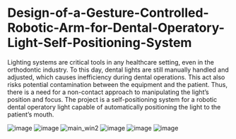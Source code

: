 # Design-of-a-Gesture-Controlled-Robotic-Arm-for-Dental-Operatory-Light-Self-Positioning-System

Lighting systems are critical tools in any healthcare setting, even in the orthodontic industry. To this day, 
dental lights are still manually handled and adjusted, which causes inefficiency during dental operations. This 
act also risks potential contamination between the equipment and the patient. Thus, there is a need for a 
non-contact approach to manipulating the light’s position and focus. The project is a self-positioning system 
for a robotic dental operatory light capable of automatically positioning the light to the patient’s mouth.<br>

![image](https://github.com/AGEugenio/Design-of-a-Gesture-Controlled-Robotic-Arm-for-Dental-Operatory-Light-Self-Positioning-System/assets/113889259/7d49497b-3981-4f38-bdf4-98aae08052d4)
![image](https://github.com/AGEugenio/Design-of-a-Gesture-Controlled-Robotic-Arm-for-Dental-Operatory-Light-Self-Positioning-System/assets/113889259/ee31c05c-d262-4723-b214-64f016bd4243)
![main_win2](https://github.com/AGEugenio/Design-of-a-Gesture-Controlled-Robotic-Arm-for-Dental-Operatory-Light-Self-Positioning-System/assets/113889259/f63ee641-f4fe-4e82-927f-da0056aea15c)
![image](https://github.com/AGEugenio/Design-of-a-Gesture-Controlled-Robotic-Arm-for-Dental-Operatory-Light-Self-Positioning-System/assets/113889259/91101d3f-6912-460f-bbda-8185d55ffaf3)
![image](https://github.com/AGEugenio/Design-of-a-Gesture-Controlled-Robotic-Arm-for-Dental-Operatory-Light-Self-Positioning-System/assets/113889259/c54f73d6-0951-4918-9bd9-805b2f58b178)
![image](https://github.com/AGEugenio/Design-of-a-Gesture-Controlled-Robotic-Arm-for-Dental-Operatory-Light-Self-Positioning-System/assets/113889259/83982304-bc88-4379-b7ba-3f0e64351ff6)




